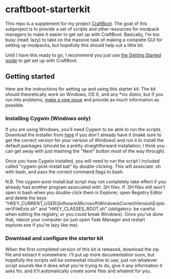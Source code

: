 craftboot-starterkit
====================

This repo is a supplement for my project [CraftBoot](https://github.com/oxguy3/craftboot). The goal of this subproject is to provide a set of scripts and other resources for modpack managers to make it easier to get set up with CraftBoot. Basically, I'm too busy (read: lazy) to take on the massive task of making a complete GUI for setting up modpacks, but hopefully this should help out a little bit.

Until I have this ready to go, I recommend you just use [the Getting Started guide](https://github.com/oxguy3/craftboot/wiki/Getting-Started) to get set up with CraftBoot.


## Getting started

Here are the instructions for setting up and using this starter kit. The kit should theoretically work on Windows, OS X, and any *nix distro, but if you run into problems, [make a new issue](https://github.com/oxguy3/craftboot-starterkit/issues) and provide as much information as possible.

### Installing Cygwin (Windows only)

If you are using Windows, you'll need Cygwin to be able to run the scripts. Download the installer from [here](http://cygwin.com/install.html) if you don't already have it (make sure to get the correct version for your version of Windows) and run it to install the default packages (should be a pretty straightforward installation; I think you can get away with just mashing the "Next" button most of the way through).

Once you have Cygwin installed, you will need to run the script I included called "cygwin-post-install.bat" by double-clicking. This will associate .sh with bash, and pass the correct command flags to bash.

N.B. The cygwin-post-install.bat script may not completely take effect if you already had another program associated with .SH files. If .SH files still won't open in bash when you double-click them in Explorer, open Registry Editor and delete the keys "HKEY_CURRENT_USER\Software\Microsoft\Windows\CurrentVersion\Explorer\FileExts\.sh" and "HKEY_CLASSES_ROOT\.sh" (obligatory: be careful when editing the registry, or you could break Windows). Once you've done that, reboot your computer (or just open Task Manager and restart explorer.exe if you're lazy like me).

### Download and configure the starter kit

When the first completed version of this kit is released, download the zip file and extract it somewhere. I'll put up more documentation soon, but hopefully the scripts will be somewhat intuitive to use; just run whatever script sounds like it does what you're trying to do, give it any information it asks for, and it'll automatically create some files and whatnot for you.